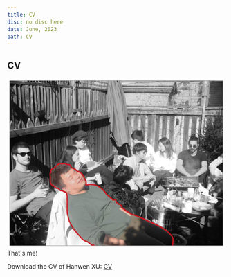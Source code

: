 ```yaml
---
title: CV
disc: no disc here
date: June, 2023
path: CV
---
```

<special>
</special>

## CV

<p id= "it">
<img src="../images/articles/other_03/01.jpg">
 That's me!
</p>


Download the CV of Hanwen XU: 
[CV](https://drive.google.com/file/d/1Z5Hu7yTDN1w-r6DrQq_eaWfmVasQWxYy/view?usp=drive_link)